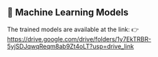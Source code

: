 ## 🧠 Machine Learning Models

The trained models are available at the link: 
👉 https://drive.google.com/drive/folders/1y7EkTRBR-5yjSDJqwqReqm8ab9Zt4oLT?usp=drive_link
